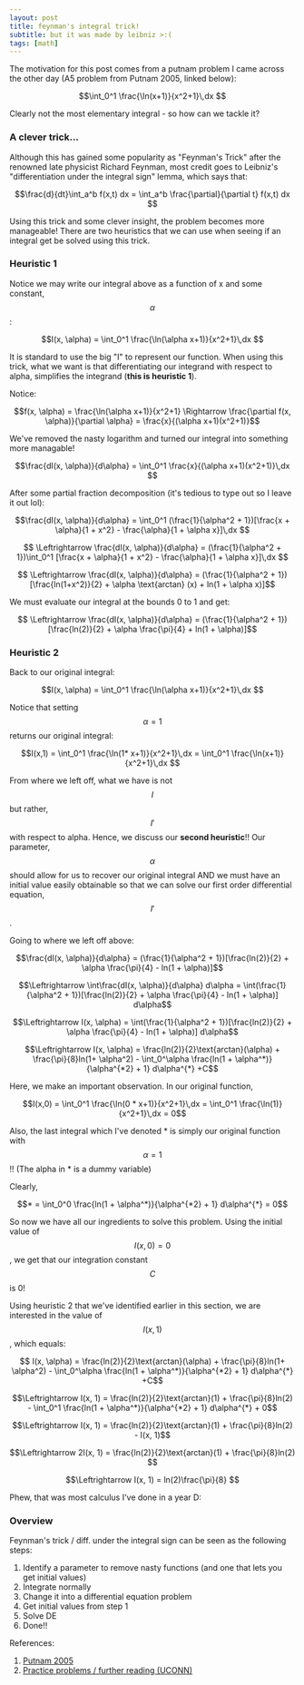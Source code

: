 ```yaml
---
layout: post
title: feynman's integral trick!
subtitle: but it was made by leibniz >:(
tags: [math]
---
```


The motivation for this post comes from a putnam problem I came across the other day (A5 problem from Putnam 2005, linked below):

$$\int_0^1 \frac{\ln(x+1)}{x^2+1}\,dx $$

Clearly not the most elementary integral - so how can we tackle it?

### A clever trick...
Although this has gained some popularity as "Feynman's Trick" after the renowned late physicist Richard Feynman, most credit goes to Leibniz's "differentiation under the integral sign" lemma, which says that:

$$\frac{d}{dt}\int_a^b f(x,t) dx  = \int_a^b \frac{\partial}{\partial t} f(x,t) dx  $$

Using this trick and some clever insight, the problem becomes more manageable! There are two heuristics that we can use when seeing if an integral get be solved using this trick. 

### Heuristic 1
Notice we may write our integral above as a function of x and some constant, $$\alpha$$:

$$I(x, \alpha) = \int_0^1 \frac{\ln(\alpha x+1)}{x^2+1}\,dx $$

It is standard to use the big "I" to represent our function. When using this trick, what we want is that differentiating our integrand with respect to alpha, simplifies the integrand (**this is heuristic 1**). 

Notice:

$$f(x, \alpha) = \frac{\ln(\alpha x+1)}{x^2+1} \Rightarrow \frac{\partial f(x, \alpha)}{\partial \alpha} = \frac{x}{(\alpha x+1)(x^2+1)}$$

We've removed the nasty logarithm and turned our integral into something more managable!

$$\frac{dI(x, \alpha)}{d\alpha} = \int_0^1 \frac{x}{(\alpha x+1)(x^2+1)}\,dx $$

After some partial fraction decomposition (it's tedious to type out so I leave it out lol):

$$\frac{dI(x, \alpha)}{d\alpha} = \int_0^1 (\frac{1}{\alpha^2 + 1})[\frac{x + \alpha}{1 + x^2} - \frac{\alpha}{1 + \alpha x}]\,dx $$

$$ \Leftrightarrow \frac{dI(x, \alpha)}{d\alpha} = (\frac{1}{\alpha^2 + 1})\int_0^1 [\frac{x + \alpha}{1 + x^2} - \frac{\alpha}{1 + \alpha x}]\,dx $$

$$ \Leftrightarrow \frac{dI(x, \alpha)}{d\alpha} = (\frac{1}{\alpha^2 + 1})[\frac{ln(1+x^2)}{2} + \alpha \text{arctan} (x) + ln(1 + \alpha x)]$$

We must evaluate our integral at the bounds 0 to 1 and get:

$$ \Leftrightarrow \frac{dI(x, \alpha)}{d\alpha} = (\frac{1}{\alpha^2 + 1})[\frac{ln(2)}{2} + \alpha \frac{\pi}{4} + ln(1 + \alpha)]$$


### Heuristic 2

Back to our original integral:

$$I(x, \alpha) = \int_0^1 \frac{\ln(\alpha x+1)}{x^2+1}\,dx $$

Notice that setting $$\alpha = 1$$ returns our original integral:

$$I(x,1) = \int_0^1 \frac{\ln(1* x+1)}{x^2+1}\,dx = \int_0^1 \frac{\ln(x+1)}{x^2+1}\,dx  $$

From where we left off, what we have is not $$I$$ but rather, $$I'$$ with respect to alpha. Hence, we discuss our **second heuristic**!! Our parameter, $$\alpha$$ should allow for us to recover our original integral AND we must have an initial value easily obtainable so that we can solve our first order differential equation, $$I'$$. 

Going to where we left off above:

$$\frac{dI(x, \alpha)}{d\alpha} = (\frac{1}{\alpha^2 + 1})[\frac{ln(2)}{2} + \alpha \frac{\pi}{4} - ln(1 + \alpha)]$$

$$\Leftrightarrow \int\frac{dI(x, \alpha)}{d\alpha} d\alpha = \int(\frac{1}{\alpha^2 + 1})[\frac{ln(2)}{2} + \alpha \frac{\pi}{4} - ln(1 + \alpha)] d\alpha$$

$$\Leftrightarrow I(x, \alpha) = \int(\frac{1}{\alpha^2 + 1})[\frac{ln(2)}{2} + \alpha \frac{\pi}{4} - ln(1 + \alpha)] d\alpha$$

$$\Leftrightarrow I(x, \alpha) = \frac{ln(2)}{2}\text{arctan}(\alpha) + \frac{\pi}{8}ln(1+ \alpha^2) - \int_0^\alpha \frac{ln(1 + \alpha^*)}{\alpha^{*2} + 1} d\alpha^{*} +C$$

Here, we make an important observation. In our original function, 

$$I(x,0) = \int_0^1 \frac{\ln(0 * x+1)}{x^2+1}\,dx  = \int_0^1 \frac{\ln(1)}{x^2+1}\,dx = 0$$

Also, the last integral which I've denoted * is simply our original function with $$\alpha = 1$$!! (The alpha in * is a dummy variable)

Clearly, 

$$* = \int_0^0 \frac{ln(1 + \alpha^*)}{\alpha^{*2} + 1} d\alpha^{*} = 0$$

So now we have all our ingredients to solve this problem. Using the initial value of $$I(x, 0) = 0$$, we get that our integration constant $$C$$ is 0!

Using heuristic 2 that we've identified earlier in this section, we are interested in the value of $$I(x, 1)$$, which equals:

$$ I(x, \alpha) = \frac{ln(2)}{2}\text{arctan}(\alpha) + \frac{\pi}{8}ln(1+ \alpha^2) - \int_0^\alpha \frac{ln(1 + \alpha^*)}{\alpha^{*2} + 1} d\alpha^{*} +C$$

$$\Leftrightarrow I(x, 1) = \frac{ln(2)}{2}\text{arctan}(1) + \frac{\pi}{8}ln(2) - \int_0^1 \frac{ln(1 + \alpha^*)}{\alpha^{*2} + 1} d\alpha^{*} + 0$$

$$\Leftrightarrow I(x, 1) = \frac{ln(2)}{2}\text{arctan}(1) + \frac{\pi}{8}ln(2) - I(x, 1)$$

$$\Leftrightarrow 2I(x, 1) = \frac{ln(2)}{2}\text{arctan}(1) + \frac{\pi}{8}ln(2) $$

$$\Leftrightarrow I(x, 1) = ln(2)\frac{\pi}{8} $$

Phew, that was most calculus I've done in a year D:

### Overview
Feynman's trick / diff. under the integral sign can be seen as the following steps:

1. Identify a parameter to remove nasty functions (and one that lets you get initial values)
2. Integrate normally
3. Change it into a differential equation problem
4. Get initial values from step 1
5. Solve DE
6. Done!!

References: 
1. [Putnam 2005](https://kskedlaya.org/putnam-archive/2005.pdf)
2. [Practice problems / further reading (UCONN)](https://kconrad.math.uconn.edu/blurbs/analysis/diffunderint.pdf)
